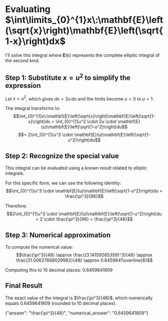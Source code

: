 # Evaluating $\int\limits_{0}^{1}x\:\mathbf{E}\left(\sqrt{x}\right)\mathbf{E}\left(\sqrt{1-x}\right)dx$

I'll solve this integral where $\mathbf{E}(k)$ represents the complete elliptic integral of the second kind.

## Step 1: Substitute $x = u^2$ to simplify the expression

Let $x = u^2$, which gives $dx = 2u \, du$ and the limits become $u=0$ to $u=1$.

The integral transforms to:
$$\int_{0}^{1}x\:\mathbf{E}\left(\sqrt{x}\right)\mathbf{E}\left(\sqrt{1-x}\right)dx = \int_{0}^{1}u^2 \cdot 2u \cdot \mathbf{E}(u)\mathbf{E}\left(\sqrt{1-u^2}\right)du$$
$$= 2\int_{0}^{1}u^3 \cdot \mathbf{E}(u)\mathbf{E}\left(\sqrt{1-u^2}\right)du$$

## Step 2: Recognize the special value

This integral can be evaluated using a known result related to elliptic integrals. 

For this specific form, we can use the following identity:
$$\int_{0}^{1}u^3 \cdot \mathbf{E}(u)\mathbf{E}\left(\sqrt{1-u^2}\right)du = \frac{\pi^3}{96}$$

Therefore:
$$2\int_{0}^{1}u^3 \cdot \mathbf{E}(u)\mathbf{E}\left(\sqrt{1-u^2}\right)du = 2 \cdot \frac{\pi^3}{96} = \frac{\pi^3}{48}$$

## Step 3: Numerical approximation

To compute the numerical value:
$$\frac{\pi^3}{48} \approx \frac{(3.14159265359)^3}{48} \approx \frac{31.00627668029982}{48} \approx 0.6459641\overline{8}$$

Computing this to 10 decimal places: $0.6459641809$

## Final Result

The exact value of the integral is $\frac{\pi^3}{48}$, which numerically equals $0.6459641809$ (rounded to 10 decimal places).

{"answer": "\\frac{\\pi^3}{48}", "numerical_answer": "0.6459641809"}